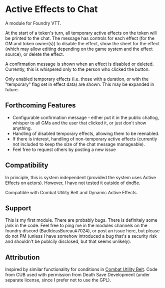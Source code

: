 # Active Effects to Chat

A module for Foundry VTT.

At the start of a token's turn, all temporary active effects on the token will be printed to the chat.  The message has controls for each effect (for the GM and token owner(s)) to disable the effect, show the sheet for the effect (which may allow editing depending on the game system and the effect source), or delete the effect.

A confirmation message is shown when an effect is disabled or deleted.  Currently, this is whispered only to the person who clicked the button.

Only enabled temporary effects (i.e. those with a duration, or with the "temporary" flag set in effect data) are shown.  This may be expanded in future.

## Forthcoming Features

  * Configurable confirmation message - either put it in the public chatlog,  whisper to all GMs and the user that clicked it, or just don't show anything.
  * Handling of disabled temporary effects, allowing them to be reenabled.
  * If there is interest, handling of non-temporary active effects (currently not included to keep the size of the chat message manageable).
  * Feel free to request others by posting a new issue

## Compatibility

In principle, this is system independent (provided the system uses Active Effects on actors).  However, I have not tested it outside of dnd5e.

Compatible with Combat Utility Belt and Dynamic Active Effects.

## Support

This is my first module.  There are probably bugs.  There is definitely some jank in the code.  Feel free to ping me in the modules channels on the foundry discord (BadIdeasBureau#7024), or post an issue here, but please do not PM (unless I have somehow introduced a bug that's a security risk and shouldn't be publcily disclosed, but that seems unlikely).

## Attribution

Inspired by similar functionality for conditions in [Combat Utility Belt](https://github.com/death-save/combat-utility-belt).  Code from CUB used with permission from Death Save Development (under separate license, since I prefer not to use the GPL).
